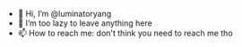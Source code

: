 - 👋 Hi, I’m @luminatoryang
- 👀 I’m too lazy to leave anything here
- 📫 How to reach me: don't think you need to reach me tho

<!---
luminatoryang/luminatoryang is a ✨ special ✨ repository because its `README.md` (this file) appears on your GitHub profile.
You can click the Preview link to take a look at your changes.
--->
